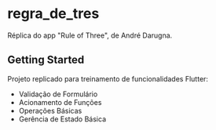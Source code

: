 # regra_de_tres

Réplica do app "Rule of Three", de André Darugna.

## Getting Started

Projeto replicado para treinamento de funcionalidades Flutter:
- Validação de Formulário
- Acionamento de Funções
- Operações Básicas
- Gerência de Estado Básica
